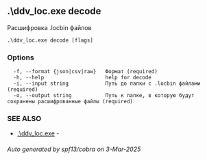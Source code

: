 ## .\ddv_loc.exe decode

Расшифровка .locbin файлов

```
.\ddv_loc.exe decode [flags]
```

### Options

```
  -f, --format {json|csv|raw}   Формат (required)
  -h, --help                    help for decode
  -i, --input string            Путь до папки с .locbin файлами (required)
  -o, --output string           Путь к папке, в которую будут сохранены расшифрованные файлы (required)
```

### SEE ALSO

* [.\ddv_loc.exe](.\ddv_loc.exe.md)	 - 

###### Auto generated by spf13/cobra on 3-Mar-2025
